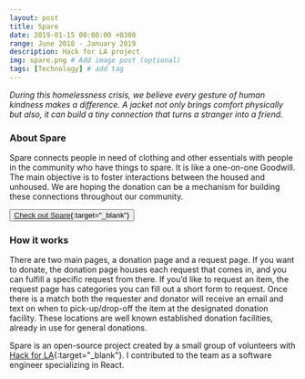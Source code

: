 ```yaml
---
layout: post
title: Spare
date: 2019-01-15 00:00:00 +0300
range: June 2018 - January 2019
description: Hack for LA project
img: spare.png # Add image post (optional)
tags: [Technology] # add tag
---
```


_During this homelessness crisis, we believe every gesture of human kindness makes a difference. A jacket not only brings comfort physically but also, it can build a tiny connection that turns a stranger into a friend._

### About Spare
 Spare connects people in need of clothing and other essentials with people in the community who have things to spare. It is like a one-on-one Goodwill. The main objective is to foster interactions between the housed and unhoused. We are hoping the donation can be a mechanism for building these connections throughout our community.

<button class="button">[Check out Spare](https://www.whatcanyouspare.org/){:target="\_blank"}</button>

### How it works

There are two main pages, a donation page and a request page. If you want to donate, the donation page houses each request that comes in, and you can fulfill a specific request from there. If you’d like to request an item, the request page has categories you can fill out a short form to request. Once there is a match both the requester and donator will receive an email and text on when to pick-up/drop-off the item at the designated donation facility. These locations are well known established donation facilities, already in use for general donations.

Spare is an open-source project created by a small group of volunteers with [Hack for LA](http://www.hackforla.org/){:target="\_blank"}. I contributed to the team as a software engineer specializing in React.